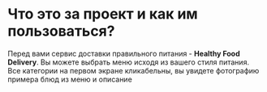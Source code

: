 # Что это за проект и как им пользоваться?

Перед вами сервис доставки правильного питания - **Healthy Food Delivery**. Вы можете выбрать меню исходя из вашего стиля питания. Все категории на первом экране кликабельны, вы увидете фотографию примера блюд из меню и описание